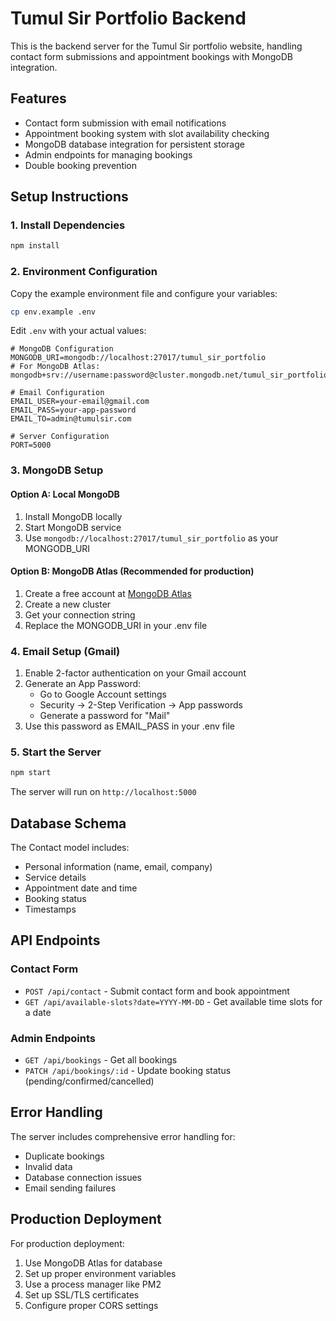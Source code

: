 # Tumul Sir Portfolio Backend

This is the backend server for the Tumul Sir portfolio website, handling contact form submissions and appointment bookings with MongoDB integration.

## Features

- Contact form submission with email notifications
- Appointment booking system with slot availability checking
- MongoDB database integration for persistent storage
- Admin endpoints for managing bookings
- Double booking prevention

## Setup Instructions

### 1. Install Dependencies

```bash
npm install
```

### 2. Environment Configuration

Copy the example environment file and configure your variables:

```bash
cp env.example .env
```

Edit `.env` with your actual values:

```env
# MongoDB Configuration
MONGODB_URI=mongodb://localhost:27017/tumul_sir_portfolio
# For MongoDB Atlas: mongodb+srv://username:password@cluster.mongodb.net/tumul_sir_portfolio

# Email Configuration
EMAIL_USER=your-email@gmail.com
EMAIL_PASS=your-app-password
EMAIL_TO=admin@tumulsir.com

# Server Configuration
PORT=5000
```

### 3. MongoDB Setup

#### Option A: Local MongoDB
1. Install MongoDB locally
2. Start MongoDB service
3. Use `mongodb://localhost:27017/tumul_sir_portfolio` as your MONGODB_URI

#### Option B: MongoDB Atlas (Recommended for production)
1. Create a free account at [MongoDB Atlas](https://www.mongodb.com/atlas)
2. Create a new cluster
3. Get your connection string
4. Replace the MONGODB_URI in your .env file

### 4. Email Setup (Gmail)

1. Enable 2-factor authentication on your Gmail account
2. Generate an App Password:
   - Go to Google Account settings
   - Security → 2-Step Verification → App passwords
   - Generate a password for "Mail"
3. Use this password as EMAIL_PASS in your .env file

### 5. Start the Server

```bash
npm start
```

The server will run on `http://localhost:5000`

## Database Schema

The Contact model includes:
- Personal information (name, email, company)
- Service details
- Appointment date and time
- Booking status
- Timestamps

## API Endpoints

### Contact Form
- `POST /api/contact` - Submit contact form and book appointment
- `GET /api/available-slots?date=YYYY-MM-DD` - Get available time slots for a date

### Admin Endpoints
- `GET /api/bookings` - Get all bookings
- `PATCH /api/bookings/:id` - Update booking status (pending/confirmed/cancelled)

## Error Handling

The server includes comprehensive error handling for:
- Duplicate bookings
- Invalid data
- Database connection issues
- Email sending failures

## Production Deployment

For production deployment:
1. Use MongoDB Atlas for database
2. Set up proper environment variables
3. Use a process manager like PM2
4. Set up SSL/TLS certificates
5. Configure proper CORS settings 